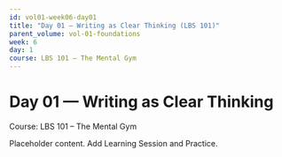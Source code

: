 ```yaml
---
id: vol01-week06-day01
title: "Day 01 — Writing as Clear Thinking (LBS 101)"
parent_volume: vol-01-foundations
week: 6
day: 1
course: LBS 101 – The Mental Gym
---
```


# Day 01 — Writing as Clear Thinking
Course: LBS 101 – The Mental Gym

Placeholder content. Add Learning Session and Practice.

